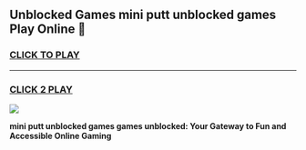 
## Unblocked Games mini putt unblocked games Play Online 👋
<h3>
<a href="https://news.freeplayer.one?title=mini_putt_unblocked_games&ref=17F">CLICK TO PLAY</a></h3>
<hr>

<h3>
<a href="https://news.freeplayer.one?title=mini_putt_unblocked_games&ref=17F">CLICK 2 PLAY</a>
  
</h3>

<a href="https://news.freeplayer.one?title=mini_putt_unblocked_games&ref=17F/"><img src="https://clearcache.store/games.png"></a>


**mini putt unblocked games games unblocked: Your Gateway to Fun and Accessible Online Gaming**
